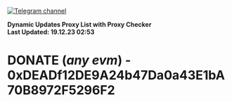 [![Telegram channel](https://img.shields.io/endpoint?url=https://runkit.io/damiankrawczyk/telegram-badge/branches/master?url=https://t.me/n4z4v0d)](https://t.me/n4z4v0d) 

**Dynamic Updates Proxy List with Proxy Checker**  
**Last Updated: 19.12.23 02:53**

# DONATE (_any evm_) - 0xDEADf12DE9A24b47Da0a43E1bA70B8972F5296F2
